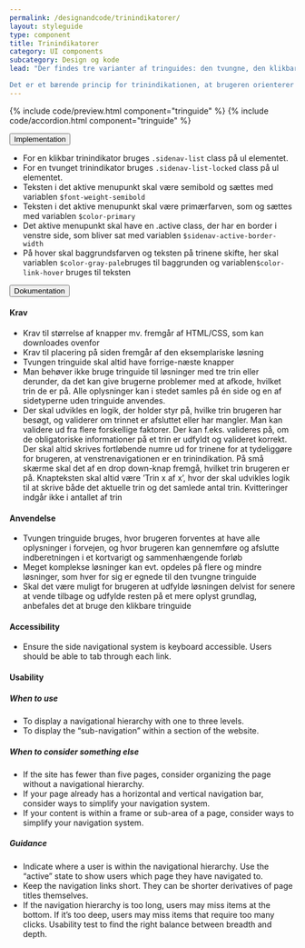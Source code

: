 ```yaml
---
permalink: /designandcode/trinindikatorer/
layout: styleguide
type: component
title: Trinindikatorer
category: UI components
subcategory: Design og kode
lead: "Der findes tre varianter af tringuides: den tvungne, den klikbare og den betingede tringuide. De to første er designmæssigt identiske, og adskiller sig kun ved at brugeren med den tvungne tringuide begrænses fra at trykke på menupunkter, der ikke ligger i direkte forlængelse af det aktuelle trin. Trinindikatoren fortæller både, hvor langt brugeren er kommet i forløbet, og om de enkelte trin er godkendt eller ej.

Det er et bærende princip for trinindikationen, at brugeren orienterer sig vertikalt nedad, ligesom siderne i en tringuide bør designes, så brugeren bevæger sig nedad siden, der sagtens kan være længere end det område, der umiddelbart vises på skærmen."
---
```


{% include code/preview.html component="tringuide" %}
{% include code/accordion.html component="tringuide" %}
<div class="accordion-bordered">
  <button class="button-unstyled accordion-button"
    aria-expanded="false" aria-controls="trin-code-documentation">
    Implementation
  </button>
  <div id="trin-code-documentation" class="accordion-content">
    <ul class="content-list">
      <li>For en klikbar trinindikator bruges <code>.sidenav-list</code> class på ul elementet.</li>
      <li>For en tvunget trinindikator bruges <code>.sidenav-list-locked</code> class på ul elementet.</li>
      <li>Teksten i det aktive menupunkt skal være semibold og sættes med variablen <code>$font-weight-semibold</code></li>
      <li>Teksten i det aktive menupunkt skal være primærfarven, som og sættes med variablen <code>$color-primary</code></li>
      <li>Det aktive menupunkt skal have en .active class, der har en border i venstre side, som bliver sat med variablen <code>$sidenav-active-border-width</code></li>
      <li>På hover skal baggrundsfarven og teksten på trinene skifte, her skal variablen <code>$color-gray-pale</code>bruges til baggrunden og variablen<code>$color-link-hover</code> bruges til teksten</li> 
    </ul>
  </div>
</div>
<div class="accordion-bordered">
  <button class="button-unstyled accordion-button"
      aria-expanded="true" aria-controls="sidenav-docs">
    Dokumentation
  </button>
  <div id="sidenav-docs" aria-hidden="false" class="accordion-content">
    <h4 class="heading">Krav</h4>
    <ul class="content-list">
      <li>Krav til størrelse af knapper mv. fremgår af HTML/CSS, som kan downloades ovenfor</li>
      <li>Krav til placering på siden fremgår af den eksemplariske løsning</li>
      <li>Tvungen tringuide skal altid have forrige-næste knapper</li>
      <li>Man behøver ikke bruge tringuide til løsninger med tre trin eller derunder, da det kan give brugerne problemer med at afkode, hvilket trin de er på. Alle oplysninger kan i stedet samles på én side og en af sidetyperne uden tringuide anvendes.</li>
      <li>Der skal udvikles en logik, der holder styr på, hvilke trin brugeren har besøgt, og validerer om trinnet er afsluttet eller har mangler. Man kan validere ud fra flere forskellige faktorer. Der kan f.eks. valideres på, om de obligatoriske informationer på et trin er udfyldt og valideret korrekt. Der skal altid skrives fortløbende numre ud for trinene for at tydeliggøre for brugeren, at venstrenavigationen er en trinindikation. På små skærme skal det af en drop down-knap fremgå, hvilket trin brugeren er på. Knapteksten skal altid være ’Trin x af x’, hvor der skal udvikles logik til at skrive både det aktuelle trin og det samlede antal trin. Kvitteringer indgår ikke i antallet af trin</li>
    </ul>
    <h4 class="heading">Anvendelse</h4>
    <ul class="content-list">
      <li>Tvungen tringuide bruges, hvor brugeren forventes at have alle oplysninger i forvejen, og hvor brugeren kan gennemføre og afslutte indberetningen i et kortvarigt og sammenhængende forløb</li>
      <li>Meget komplekse løsninger kan evt. opdeles på flere og mindre løsninger, som hver for sig er egnede til den tvungne tringuide</li>
      <li>Skal det være muligt for brugeren at udfylde løsningen delvist for senere at vende tilbage og udfylde resten på et mere oplyst grundlag, anbefales det at bruge den klikbare tringuide</li>
    </ul>
    <h4 class="heading">Accessibility</h4>
    <ul class="content-list">
      <li>Ensure the side navigational system is keyboard accessible. Users should be able to tab through each link.</li>
    </ul>
    <h4 class="heading">Usability</h4>
    <h5>When to use</h5>
    <ul class="content-list">
      <li>To display a navigational hierarchy with one to three levels.</li>
      <li>To display the “sub-navigation” within a section of the website.</li>
    </ul>
    <h5>When to consider something else</h5>
    <ul class="content-list">
      <li>If the site has fewer than five pages, consider organizing the page without a navigational hierarchy.</li>
      <li>If your page already has a horizontal and vertical navigation bar, consider ways to simplify your navigation system.</li>
      <li>If your content is within a frame or sub-area of a page, consider ways to simplify your navigation system.</li>
    </ul>
    <h5>Guidance</h5>
    <ul class="content-list">
      <li>Indicate where a user is within the navigational hierarchy. Use the “active” state to show users which page they have navigated to.</li>
      <li>Keep the navigation links short. They can be shorter derivatives of page titles themselves.</li>
      <li>If the navigation hierarchy is too long, users may miss items at the bottom. If it’s too deep, users may miss items that require too many clicks. Usability test to find the right balance between breadth and depth.</li>
    </ul>
  </div>
</div>
